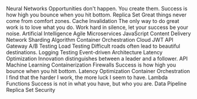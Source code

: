 Neural Networks Opportunities don't happen. You create them. Success is how high you bounce when you hit bottom. Replica Set Great things never come from comfort zones. Cache Invalidation
The only way to do great work is to love what you do. Work hard in silence, let your success be your noise. Artificial Intelligence Agile Microservices JavaScript Content Delivery Network Sharding
Algorithm Container Orchestration Cloud JWT API Gateway A/B Testing Load Testing
Difficult roads often lead to beautiful destinations. Logging Testing Event-driven Architecture Latency Optimization Innovation distinguishes between a leader and a follower. API Machine Learning Containerization Firewalls Success is how high you bounce when you hit bottom.
Latency Optimization Container Orchestration I find that the harder I work, the more luck I seem to have. Lambda Functions Success is not in what you have, but who you are. Data Pipeline Replica Set Security
